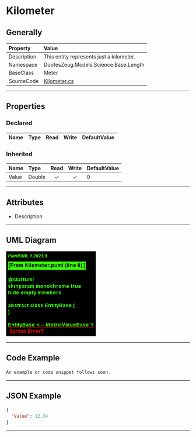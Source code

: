 ﻿# Kilometer

## Generally

|Property|Value|
|:-|:-|
|Description|This entity represents just a kilometer.|
|Namespace|DoofesZeug.Models.Science.Base.Length|
|BaseClass|Meter|
|SourceCode|[Kilometer.cs](../../../../DoofesZeug.Library/Src/Models/Science/Base/Length/Kilometer.cs)|

---

## Properties

### Declared

|Name|Type|Read|Write|DefaultValue|
|:---|:---|:--:|:---:|:-----------|

### Inherited

|Name|Type|Read|Write|DefaultValue|
|:---|:---|:--:|:---:|:-----------|
|Value|Double|&#x2713;|&#x2713;|0|

---

## Attributes

- Description

---

## UML Diagram

![Kilometer.png](./Kilometer.png "Kilometer")

---

## Code Example

```cs
An example or code snippet follows soon.
```

---

## JSON Example

```json
{
  "Value": 12.34
}
```

---

